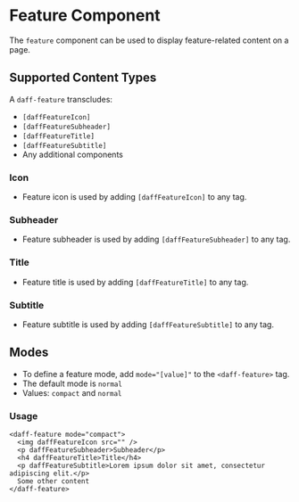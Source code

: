 # Feature Component
The `feature` component can be used to display feature-related content on a page.

## Supported Content Types
A `daff-feature` transcludes:
* `[daffFeatureIcon]`
* `[daffFeatureSubheader]`
* `[daffFeatureTitle]`
* `[daffFeatureSubtitle]`
* Any additional components

### Icon
* Feature icon is used by adding `[daffFeatureIcon]` to any tag.

### Subheader
* Feature subheader is used by adding `[daffFeatureSubheader]` to any tag.

### Title
* Feature title is used by adding `[daffFeatureTitle]` to any tag.

### Subtitle
* Feature subtitle is used by adding `[daffFeatureSubtitle]` to any tag.

## Modes
* To define a feature mode, add `mode="[value]"` to the `<daff-feature>` tag.
* The default mode is `normal`
* Values: `compact` and `normal`

### Usage
```
<daff-feature mode="compact">
  <img daffFeatureIcon src="" />
  <p daffFeatureSubheader>Subheader</p>
  <h4 daffFeatureTitle>Title</h4>
  <p daffFeatureSubtitle>Lorem ipsum dolor sit amet, consectetur adipiscing elit.</p>
  Some other content
</daff-feature>
```
